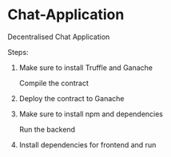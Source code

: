 # Chat-Application
Decentralised Chat Application

Steps:

1. Make sure to install Truffle and Ganache

   Compile the contract

2. Deploy the contract to Ganache

3. Make sure to install npm and dependencies

   Run the backend

4. Install dependencies for frontend and run
